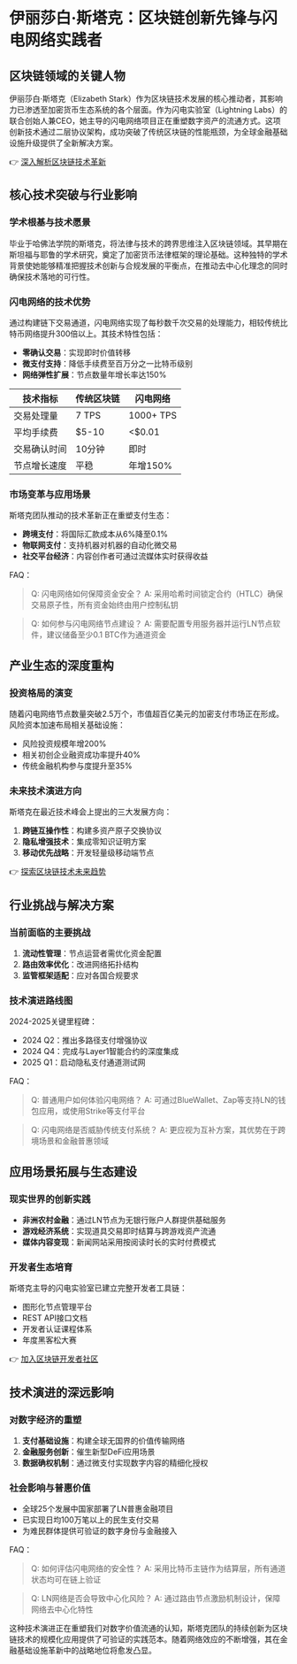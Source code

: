 # 伊丽莎白·斯塔克：区块链创新先锋与闪电网络实践者

## 区块链领域的关键人物
伊丽莎白·斯塔克（Elizabeth Stark）作为区块链技术发展的核心推动者，其影响力已渗透至加密货币生态系统的各个层面。作为闪电实验室（Lightning Labs）的联合创始人兼CEO，她主导的闪电网络项目正在重塑数字资产的流通方式。这项创新技术通过二层协议架构，成功突破了传统区块链的性能瓶颈，为全球金融基础设施升级提供了全新解决方案。

👉 [深入解析区块链技术革新](https://bit.ly/okx_welcome)

## 核心技术突破与行业影响
### 学术根基与技术愿景
毕业于哈佛法学院的斯塔克，将法律与技术的跨界思维注入区块链领域。其早期在斯坦福与耶鲁的学术研究，奠定了加密货币法律框架的理论基础。这种独特的学术背景使她能够精准把握技术创新与合规发展的平衡点，在推动去中心化理念的同时确保技术落地的可行性。

### 闪电网络的技术优势
通过构建链下交易通道，闪电网络实现了每秒数千次交易的处理能力，相较传统比特币网络提升300倍以上。其技术特性包括：
- **零确认交易**：实现即时价值转移
- **微支付支持**：降低手续费至百万分之一比特币级别
- **网络弹性扩展**：节点数量年增长率达150%

| 技术指标        | 传统区块链 | 闪电网络   |
|-----------------|------------|------------|
| 交易处理量      | 7 TPS      | 1000+ TPS  |
| 平均手续费      | $5-10      | <$0.01     |
| 交易确认时间    | 10分钟     | 即时       |
| 节点增长速度    | 平稳       | 年增150%   |

### 市场变革与应用场景
斯塔克团队推动的技术革新正在重塑支付生态：
- **跨境支付**：将国际汇款成本从6%降至0.1%
- **物联网支付**：支持机器对机器的自动化微交易
- **社交平台经济**：内容创作者可通过流媒体实时获得收益

FAQ：
> Q: 闪电网络如何保障资金安全？
> A: 采用哈希时间锁定合约（HTLC）确保交易原子性，所有资金始终由用户控制私钥

> Q: 如何参与闪电网络节点建设？
> A: 需要配置专用服务器并运行LN节点软件，建议储备至少0.1 BTC作为通道资金

## 产业生态的深度重构
### 投资格局的演变
随着闪电网络节点数量突破2.5万个，市值超百亿美元的加密支付市场正在形成。风险资本加速布局相关基础设施：
- 风险投资规模年增200%
- 相关初创企业融资成功率提升40%
- 传统金融机构参与度提升至35%

### 未来技术演进方向
斯塔克在最近技术峰会上提出的三大发展方向：
1. **跨链互操作性**：构建多资产原子交换协议
2. **隐私增强技术**：集成零知识证明方案
3. **移动优先战略**：开发轻量级移动端节点

👉 [探索区块链技术未来趋势](https://bit.ly/okx_welcome)

## 行业挑战与解决方案
### 当前面临的主要挑战
1. **流动性管理**：节点运营者需优化资金配置
2. **路由效率优化**：改进网络拓扑结构
3. **监管框架适配**：应对各国合规要求

### 技术演进路线图
2024-2025关键里程碑：
- 2024 Q2：推出多路径支付增强协议
- 2024 Q4：完成与Layer1智能合约的深度集成
- 2025 Q1：启动隐私支付通道测试网

FAQ：
> Q: 普通用户如何体验闪电网络？
> A: 可通过BlueWallet、Zap等支持LN的钱包应用，或使用Strike等支付平台

> Q: 闪电网络是否威胁传统支付系统？
> A: 更应视为互补方案，其优势在于跨境场景和金融普惠领域

## 应用场景拓展与生态建设
### 现实世界的创新实践
- **非洲农村金融**：通过LN节点为无银行账户人群提供基础服务
- **游戏经济系统**：实现道具交易即时结算与跨游戏资产流通
- **媒体内容变现**：新闻网站采用按阅读时长的实时付费模式

### 开发者生态培育
斯塔克主导的闪电实验室已建立完整开发者工具链：
- 图形化节点管理平台
- REST API接口文档
- 开发者认证课程体系
- 年度黑客松大赛

👉 [加入区块链开发者社区](https://bit.ly/okx_welcome)

## 技术演进的深远影响
### 对数字经济的重塑
1. **支付基础设施**：构建全球无国界的价值传输网络
2. **金融服务创新**：催生新型DeFi应用场景
3. **数据确权机制**：通过微支付实现数字内容的精细化授权

### 社会影响与普惠价值
- 全球25个发展中国家部署了LN普惠金融项目
- 已实现日均100万笔以上的民生支付交易
- 为难民群体提供可验证的数字身份与金融接入

FAQ：
> Q: 如何评估闪电网络的安全性？
> A: 采用比特币主链作为结算层，所有通道状态均可在链上验证

> Q: LN网络是否会导致中心化风险？
> A: 通过路由节点激励机制设计，保障网络去中心化特性

这种技术演进正在重塑我们对数字价值流通的认知，斯塔克团队的持续创新为区块链技术的规模化应用提供了可验证的实践范本。随着网络效应的不断增强，其在金融基础设施革新中的战略地位将愈发凸显。